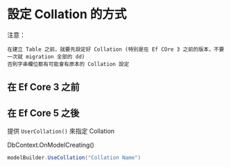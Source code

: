# 設定 Collation 的方式

注意：

```
在建立 Table 之前，就要先設定好 Collation (特別是在 Ef COre 3 之前的版本，不要一次就 migration 全部的 dd)
否則字串欄位都有可能會有原本的 Collation 設定
```

## 在 Ef Core 3 之前

## 在 Ef Core 5 之後

提供 `UserCollation()` 來指定 Collation

DbContext.OnModelCreating()

```csharp
modelBuilder.UseCollation("Collation Name")
```
